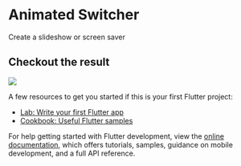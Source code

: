 # Animated Switcher

Create a slideshow or screen saver

## Checkout the result

![](https://github.com/JAtoms/FlutterAnimations/blob/AnimatedPosition/assets/3B0B005A-F238-4BF3-9E80-140B80323389.gif)

A few resources to get you started if this is your first Flutter project:

- [Lab: Write your first Flutter app](https://docs.flutter.dev/get-started/codelab)
- [Cookbook: Useful Flutter samples](https://docs.flutter.dev/cookbook)

For help getting started with Flutter development, view the
[online documentation](https://docs.flutter.dev/), which offers tutorials,
samples, guidance on mobile development, and a full API reference.
